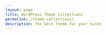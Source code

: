 ```yaml
---
layout: page
title: WordPress Theme Collections
permalink: /theme-collections/
description: The best theme for your niche
---
```

